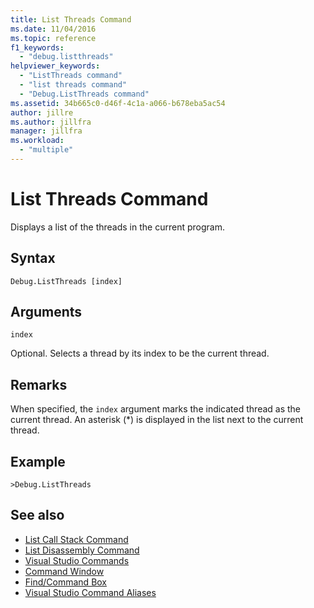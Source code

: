 ```yaml
---
title: List Threads Command
ms.date: 11/04/2016
ms.topic: reference
f1_keywords:
  - "debug.listthreads"
helpviewer_keywords:
  - "ListThreads command"
  - "list threads command"
  - "Debug.ListThreads command"
ms.assetid: 34b665c0-d46f-4c1a-a066-b678eba5ac54
author: jillre
ms.author: jillfra
manager: jillfra
ms.workload:
  - "multiple"
---
```

# List Threads Command
Displays a list of the threads in the current program.

## Syntax

```
Debug.ListThreads [index]
```

## Arguments
`index`

Optional. Selects a thread by its index to be the current thread.

## Remarks
When specified, the `index` argument marks the indicated thread as the current thread. An asterisk (*) is displayed in the list next to the current thread.

## Example

```
>Debug.ListThreads
```

## See also

- [List Call Stack Command](../../ide/reference/list-call-stack-command.md)
- [List Disassembly Command](../../ide/reference/list-disassembly-command.md)
- [Visual Studio Commands](../../ide/reference/visual-studio-commands.md)
- [Command Window](../../ide/reference/command-window.md)
- [Find/Command Box](../../ide/find-command-box.md)
- [Visual Studio Command Aliases](../../ide/reference/visual-studio-command-aliases.md)